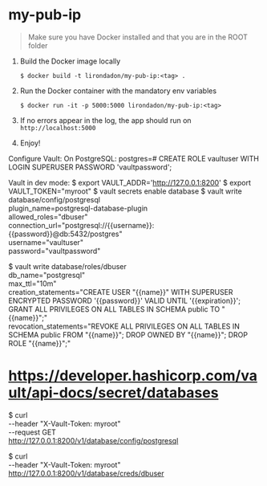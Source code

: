 # my-pub-ip
> Make sure you have Docker installed and that you are in the ROOT folder
1. Build the Docker image locally
   ```shell script
   $ docker build -t lirondadon/my-pub-ip:<tag> .
   ```

2. Run the Docker container with the mandatory env variables
   ```shell script
   $ docker run -it -p 5000:5000 lirondadon/my-pub-ip:<tag>
   ```

3. If no errors appear in the log, the app should run on `http://localhost:5000`

4. Enjoy!

Configure Vault:
On PostgreSQL:
postgres=# CREATE ROLE vaultuser WITH LOGIN SUPERUSER PASSWORD 'vaultpassword';

Vault in dev mode:
$ export VAULT_ADDR='http://127.0.0.1:8200'
$ export VAULT_TOKEN="myroot"
$ vault secrets enable database
$ vault write database/config/postgresql \
    plugin_name=postgresql-database-plugin \
    allowed_roles="dbuser" \
    connection_url="postgresql://{{username}}:{{password}}@db:5432/postgres" \
    username="vaultuser" \
    password="vaultpassword"

$ vault write database/roles/dbuser \
    db_name="postgresql" \
    max_ttl="10m" \
    creation_statements="CREATE USER \"{{name}}\" WITH SUPERUSER ENCRYPTED PASSWORD '{{password}}' VALID UNTIL '{{expiration}}'; GRANT ALL PRIVILEGES ON ALL TABLES IN SCHEMA public TO \"{{name}}\";" \
    revocation_statements="REVOKE ALL PRIVILEGES ON ALL TABLES IN SCHEMA public FROM \"{{name}}\"; DROP OWNED BY \"{{name}}\"; DROP ROLE \"{{name}}\";"

# https://developer.hashicorp.com/vault/api-docs/secret/databases

$ curl \
    --header "X-Vault-Token: myroot" \
    --request GET \
    http://127.0.0.1:8200/v1/database/config/postgresql

$ curl \
    --header "X-Vault-Token: myroot" \
    http://127.0.0.1:8200/v1/database/creds/dbuser
